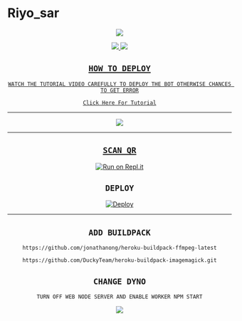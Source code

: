 # Riyo_sar

<div align="center">
  <img border-radius: 15px src=/>

<p align="center">
  <a href=><img src=/> 
  <a href="https://wa.me/94740095574"><img src=/>
</p>


## ```HOW TO DEPLOY```
`WATCH THE TUTORIAL VIDEO CAREFULLY TO DEPLOY THE BOT OTHERWISE CHANCES TO GET ERROR`

[`Click Here For Tutorial`](https:/wa.me/94770095574 )

----------

<p align="center">
  <a href=" https:wa.me/94770095574"><img src=  />
</p>

-------


## `SCAN QR`

[![Run on Repl.it](https://repl.it/badge/github/quiec/whatsAlfa)](https://replit.com/@AjmalAchu123/Wizard-Ser-Qr-test)

## `DEPLOY`

[![Deploy](https://www.herokucdn.com/deploy/button.svg)](https://heroku.com/deploy?template=https://github.com/Ajmal-Achu/Wizard-Ser)


----------


## `ADD BUILDPACK`

```
https://github.com/jonathanong/heroku-buildpack-ffmpeg-latest
```
```
https://github.com/DuckyTeam/heroku-buildpack-imagemagick.git
```

## `CHANGE DYNO`

`TURN OFF WEB NODE SERVER AND ENABLE WORKER NPM START`

<p align="center">
  <a href="https://github.com/Ajmal-Achu/Wizrad-Ser"><img src="https://i.imgur.com/aSw2GKZ.jpeg" />
</p>



  


                                  
  </div
